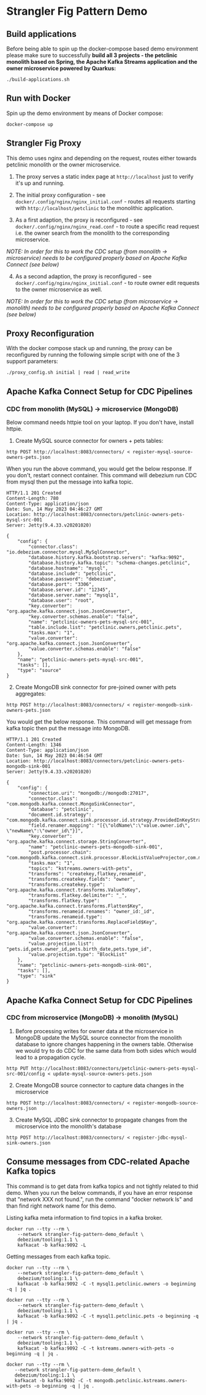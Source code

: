 # Strangler Fig Pattern Demo

## Build applications

Before being able to spin up the docker-compose based demo environment please make sure to successfully **build all 3 projects - the petclinic monolith based on Spring, the Apache Kafka Streams application and the owner microservice powered by Quarkus:**

```
./build-applications.sh
```

## Run with Docker

Spin up the demo environment by means of Docker compose:

```
docker-compose up
```

## Strangler Fig Proxy

This demo uses nginx and depending on the request, routes either towards petclinic monolith or the owner microservice.

1. The proxy serves a static index page at `http://localhost` just to verify it's up and running.

2. The initial proxy configuration - see `docker/.config/nginx/nginx_initial.conf` - routes all requests starting with `http://localhost/petclinic` to the monolithic application.

3. As a first adaption, the proxy is reconfigured - see `docker/.config/nginx/nginx_read.conf` - to route a specific read request i.e. the owner search from the monolith to the corresponding microservice.

_NOTE: In order for this to work the CDC setup (from monolith -> microservice) needs to be configured properly based on Apache Kafka Connect (see below)_

4. As a second adaption, the proxy is reconfigured - see `docker/.config/nginx/nginx_initial.conf` - to route owner edit requests to the owner microservice as well.

_NOTE: In order for this to work the CDC setup (from microservice -> monolith) needs to be configured properly based on Apache Kafka Connect (see below)_

## Proxy Reconfiguration

With the docker compose stack up and running, the proxy can be reconfigured by running the following simple script with one of the 3 support parameters:

```
./proxy_config.sh initial | read | read_write
```

## Apache Kafka Connect Setup for CDC Pipelines

### CDC from monolith (MySQL) -> microservice (MongoDB)

Below command needs httpie tool on your laptop. If you don't have, install httpie.

1. Create MySQL source connector for owners + pets tables:

```
http POST http://localhost:8083/connectors/ < register-mysql-source-owners-pets.json
```
When you run the above command, you would get the below response. If you don't, restart connect container.
This command will debezium run CDC from mysql then put the message into kafka topic.
```
HTTP/1.1 201 Created
Content-Length: 780
Content-Type: application/json
Date: Sun, 14 May 2023 04:46:27 GMT
Location: http://localhost:8083/connectors/petclinic-owners-pets-mysql-src-001
Server: Jetty(9.4.33.v20201020)

{
    "config": {
        "connector.class": "io.debezium.connector.mysql.MySqlConnector",
        "database.history.kafka.bootstrap.servers": "kafka:9092",
        "database.history.kafka.topic": "schema-changes.petclinic",
        "database.hostname": "mysql",
        "database.include": "petclinic",
        "database.password": "debezium",
        "database.port": "3306",
        "database.server.id": "12345",
        "database.server.name": "mysql1",
        "database.user": "root",
        "key.converter": "org.apache.kafka.connect.json.JsonConverter",
        "key.converter.schemas.enable": "false",
        "name": "petclinic-owners-pets-mysql-src-001",
        "table.include.list": "petclinic.owners,petclinic.pets",
        "tasks.max": "1",
        "value.converter": "org.apache.kafka.connect.json.JsonConverter",
        "value.converter.schemas.enable": "false"
    },
    "name": "petclinic-owners-pets-mysql-src-001",
    "tasks": [],
    "type": "source"
}
```

2. Create MongoDB sink connector for pre-joined owner with pets aggregates:

```
http POST http://localhost:8083/connectors/ < register-mongodb-sink-owners-pets.json
```
You would get the below response. This command will get message from kafka topic then put the message into MongoDB.
```
HTTP/1.1 201 Created
Content-Length: 1346
Content-Type: application/json
Date: Sun, 14 May 2023 04:46:54 GMT
Location: http://localhost:8083/connectors/petclinic-owners-pets-mongodb-sink-001
Server: Jetty(9.4.33.v20201020)

{
    "config": {
        "connection.uri": "mongodb://mongodb:27017",
        "connector.class": "com.mongodb.kafka.connect.MongoSinkConnector",
        "database": "petclinic",
        "document.id.strategy": "com.mongodb.kafka.connect.sink.processor.id.strategy.ProvidedInKeyStrategy",
        "field.renamer.mapping": "[{\"oldName\":\"value.owner.id\", \"newName\":\"owner_id\"}]",
        "key.converter": "org.apache.kafka.connect.storage.StringConverter",
        "name": "petclinic-owners-pets-mongodb-sink-001",
        "post.processor.chain": "com.mongodb.kafka.connect.sink.processor.BlockListValueProjector,com.mongodb.kafka.connect.sink.processor.field.renaming.RenameByMapping",
        "tasks.max": "1",
        "topics": "kstreams.owners-with-pets",
        "transforms": "createkey,flatkey,renameid",
        "transforms.createkey.fields": "owner",
        "transforms.createkey.type": "org.apache.kafka.connect.transforms.ValueToKey",
        "transforms.flatkey.delimiter": "_",
        "transforms.flatkey.type": "org.apache.kafka.connect.transforms.Flatten$Key",
        "transforms.renameid.renames": "owner_id:_id",
        "transforms.renameid.type": "org.apache.kafka.connect.transforms.ReplaceField$Key",
        "value.converter": "org.apache.kafka.connect.json.JsonConverter",
        "value.converter.schemas.enable": "false",
        "value.projection.list": "pets.id,pets.owner_id,pets.birth_date,pets.type_id",
        "value.projection.type": "BlockList"
    },
    "name": "petclinic-owners-pets-mongodb-sink-001",
    "tasks": [],
    "type": "sink"
}
```
## Apache Kafka Connect Setup for CDC Pipelines

### CDC from microservice (MongoDB) -> monolith (MySQL)

1. Before processing writes for owner data at the microservice in MongoDB update the MySQL source connector from the monolith database to ignore changes happening in the owners table. Otherwise we would try to do CDC for the same data from both sides which would lead to a propagation cycle.

```
http PUT http://localhost:8083/connectors/petclinic-owners-pets-mysql-src-001/config < update-mysql-source-owners-pets.json
```

2. Create MongoDB source connector  to capture data changes in the microservice

```
http POST http://localhost:8083/connectors/ < register-mongodb-source-owners.json
```

3. Create MySQL JDBC sink connector  to propagate changes from the microservice into the monolith's database

```
http POST http://localhost:8083/connectors/ < register-jdbc-mysql-sink-owners.json
```

## Consume messages from CDC-related Apache Kafka topics
This command is to get data from kafka topics and not tightly related to thid demo.
When you run the below commands, if you have an error response that "network XXX not found.", run the command "docker network ls" and than find right network name for this demo.

Listing kafka meta information to find topics in a kafka broker.
```
docker run --tty --rm \
    --network strangler-fig-pattern-demo_default \
    debezium/tooling:1.1 \
    kafkacat -b kafka:9092 -L
```

Getting messages from each kafka topic.
```
docker run --tty --rm \
    --network strangler-fig-pattern-demo_default \
    debezium/tooling:1.1 \
    kafkacat -b kafka:9092 -C -t mysql1.petclinic.owners -o beginning -q | jq .
```

```
docker run --tty --rm \
    --network strangler-fig-pattern-demo_default \
    debezium/tooling:1.1 \
    kafkacat -b kafka:9092 -C -t mysql1.petclinic.pets -o beginning -q | jq .
```

```
docker run --tty --rm \
    --network strangler-fig-pattern-demo_default \
    debezium/tooling:1.1 \
    kafkacat -b kafka:9092 -C -t kstreams.owners-with-pets -o beginning -q | jq .
 ```

 ```
docker run --tty --rm \
    --network strangler-fig-pattern-demo_default \
    debezium/tooling:1.1 \
    kafkacat -b kafka:9092 -C -t mongodb.petclinic.kstreams.owners-with-pets -o beginning -q | jq .
```
